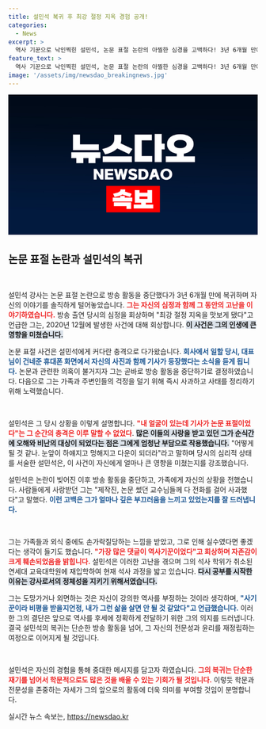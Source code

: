 ```yaml
---
title: 설민석 복귀 후 최강 절정 지옥 경험 공개!
categories:
  - News
excerpt: >
  역사 기꾼으로 낙인찍힌 설민석, 논문 표절 논란의 아찔한 심경을 고백하다! 3년 6개월 만에 방송 복귀한 그는 과거의 상처를 털어내고 다시 강단에 서기 위해 선택한 길을 밝힌다.
feature_text: >
  역사 기꾼으로 낙인찍힌 설민석, 논문 표절 논란의 아찔한 심경을 고백하다! 3년 6개월 만에 방송 복귀한 그는 과거의 상처를 털어내고 다시 강단에 서기 위해 선택한 길을 밝힌다.
image: '/assets/img/newsdao_breakingnews.jpg'
---
```


<p><img src="/assets/img/newsdao_breakingnews.jpg" alt="ranknews 속보" /></p>

<h2 data-ke-size="size26">논문 표절 논란과 설민석의 복귀</h2>

<p data-ke-size="size16">&nbsp;</p>

<p>설민석 강사는 논문 표절 논란으로 방송 활동을 중단했다가 3년 6개월 만에 복귀하며 자신의 이야기를 솔직하게 털어놓았습니다. <b><span style="color: #ee2323;">그는 자신의 심정과 함께 그 동안의 고난을 이야기하였습니다.</span></b> 방송 출연 당시의 심정을 회상하며 "최강 절정 지옥을 맛보게 됐다"고 언급한 그는, 2020년 12월에 발생한 사건에 대해 회상합니다. <b><span style="background-color: #21538527;">이 사건은 그의 인생에 큰 영향을 미쳤습니다.</span></b></p>

<p>논문 표절 사건은 설민석에게 커다란 충격으로 다가왔습니다. <b><span style="color: #1a5490;">회사에서 일할 당시, 대표님이 건네준 휴대폰 화면에서 자신의 사진과 함께 기사가 등장했다는 소식을 듣게 됩니다.</span></b> 논문과 관련한 의혹이 불거지자 그는 곧바로 방송 활동을 중단하기로 결정하였습니다. 다음으로 그는 가족과 주변인들의 걱정을 덜기 위해 즉시 사과하고 사태를 정리하기 위해 노력했습니다. </p>

<p data-ke-size="size16">&nbsp;</p>

<p>설민석은 그 당시 상황을 이렇게 설명합니다. <b><span style="color: #ee2323;">"내 얼굴이 있는데 기사가 논문 표절이었다"는 그 순간의 충격은 이루 말할 수 없었다</span></b>. <b><span style="background-color: #21538527;">많은 이들의 사랑을 받고 있던 그가 순식간에 오해와 비난의 대상이 되었다는 점은 그에게 엄청난 부담으로 작용했습니다.</span></b> "어떻게 될 것 같나. 눈앞이 하얘지고 멍해지고 다운이 되더라"라고 말하며 당시의 심리적 상태를 서술한 설민석은, 이 사건이 자신에게 얼마나 큰 영향을 미쳤는지를 강조했습니다.</p>

<p>설민석은 논란이 빚어진 이후 방송 활동을 중단하고, 가족에게 자신의 상황을 전했습니다. 사람들에게 사랑받던 그는 "제작진, 논문 썼던 교수님들께 다 전화를 걸어 사과했다"고 말했다. <b><span style="color: #1a5490;">이런 고백은 그가 얼마나 깊은 부끄러움을 느끼고 있었는지를 잘 드러냅니다.</span></b></p>

<p data-ke-size="size16">&nbsp;</p>

<p>그는 가족들과 외식 중에도 손가락질당하는 느낌을 받았고, 그로 인해 실수였다면 좋겠다는 생각이 들기도 했습니다. <b><span style="color: #ee2323;">"가장 많은 댓글이 역사기꾼이었다"고 회상하며 자존감이 크게 훼손되었음을 밝힙니다.</span></b> 설민석은 이러한 고난을 겪으며 그의 석사 학위가 취소된 연세대 교육대학원에 재입학하여 현재 석사 과정을 밟고 있습니다. <b><span style="background-color: #21538527;">다시 공부를 시작한 이유는 강사로서의 정체성을 지키기 위해서였습니다.</span></b></p>

<p>그는 도망가거나 외면하는 것은 자신이 강의한 역사를 부정하는 것이라 생각하며, <b><span style="color: #1a5490;">"사기꾼이라 비평을 받을지언정, 내가 그런 삶을 살면 안 될 것 같았다"고 언급했습니다.</span></b> 이러한 그의 결단은 앞으로 역사를 후세에 정확하게 전달하기 위한 그의 의지를 드러냅니다. 결국 설민석의 복귀는 단순한 방송 활동을 넘어, 그 자신의 전문성과 윤리를 재정립하는 여정으로 이어지게 될 것입니다. </p>

<p data-ke-size="size16">&nbsp;</p> 

<p>설민석은 자신의 경험을 통해 중대한 메시지를 담고자 하였습니다. <b><span style="color: #ee2323;">그의 복귀는 단순한 재기를 넘어서 학문적으로도 많은 것을 배울 수 있는 기회가 될 것입니다.</span></b> 이렇듯 학문과 전문성을 존중하는 자세가 그의 앞으로의 활동에 더욱 의미를 부여할 것임이 분명합니다. </p>
실시간 뉴스 속보는, <a href="https://newsdao.kr" rel="dofollow">https://newsdao.kr</a>


